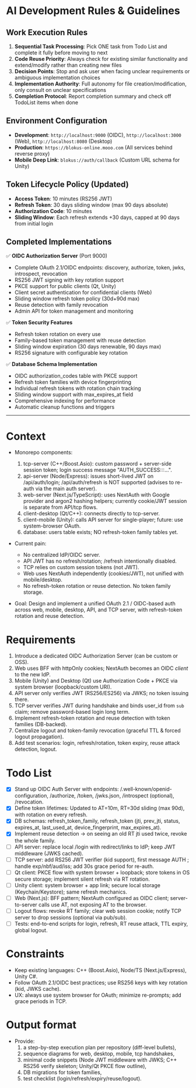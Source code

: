 # AI Development Rules & Guidelines

## Work Execution Rules
1. **Sequential Task Processing**: Pick ONE task from Todo List and complete it fully before moving to next
2. **Code Reuse Priority**: Always check for existing similar functionality and extend/modify rather than creating new files
3. **Decision Points**: Stop and ask user when facing unclear requirements or ambiguous implementation choices
4. **Implementation Authority**: Full autonomy for file creation/modification, only consult on unclear specifications
5. **Completion Protocol**: Report completion summary and check off TodoList items when done

## Environment Configuration
- **Development**: `http://localhost:9000` (OIDC), `http://localhost:3000` (Web), `http://localhost:8080` (Desktop)
- **Production**: `https://blokus-online.mooo.com` (All services behind reverse proxy)
- **Mobile Deep Link**: `blokus://auth/callback` (Custom URL schema for Unity)

## Token Lifecycle Policy (Updated)
- **Access Token**: 10 minutes (RS256 JWT)
- **Refresh Token**: 30 days sliding window (max 90 days absolute)
- **Authorization Code**: 10 minutes
- **Sliding Window**: Each refresh extends +30 days, capped at 90 days from initial login

## Completed Implementations
✅ **OIDC Authorization Server** (Port 9000)
- Complete OAuth 2.1/OIDC endpoints: discovery, authorize, token, jwks, introspect, revocation
- RS256 JWT signing with key rotation support
- PKCE support for public clients (Qt, Unity)
- Client secret authentication for confidential clients (Web)
- Sliding window refresh token policy (30d+90d max)
- Reuse detection with family revocation
- Admin API for token management and monitoring

✅ **Token Security Features**
- Refresh token rotation on every use
- Family-based token management with reuse detection
- Sliding window expiration (30 days renewable, 90 days max)
- RS256 signature with configurable key rotation

✅ **Database Schema Implementation**
- OIDC authorization_codes table with PKCE support
- Refresh token families with device fingerprinting
- Individual refresh tokens with rotation chain tracking
- Sliding window support with max_expires_at field
- Comprehensive indexing for performance
- Automatic cleanup functions and triggers

---

# Context
- Monorepo components:
  1) tcp-server (C++/Boost.Asio): custom password + server-side session token; login success message "AUTH_SUCCESS:<username>:<sessionToken>:...".
  2) api-server (Node/Express): issues short-lived JWT on /api/auth/login; /api/auth/refresh is NOT supported (advises to re-auth via the main auth server).
  3) web-server (Next.js/TypeScript): uses NextAuth with Google provider and argon2 hashing helpers; currently cookie/JWT session is separate from API/tcp flows.
  4) client-desktop (Qt/C++): connects directly to tcp-server.
  5) client-mobile (Unity): calls API server for single-player; future: use system-browser OAuth.
  6) database: users table exists; NO refresh-token family tables yet.

- Current pain:
  * No centralized IdP/OIDC server.
  * API JWT has no refresh/rotation; /refresh intentionally disabled.
  * TCP relies on custom session tokens (not JWT).
  * Web uses NextAuth independently (cookies/JWT), not unified with mobile/desktop.
  * No refresh-token rotation or reuse detection. No token family storage.

- Goal:
  Design and implement a unified OAuth 2.1 / OIDC-based auth across web, mobile, desktop, API, and TCP server, with refresh-token rotation and reuse detection.

# Requirements
1. Introduce a dedicated OIDC Authorization Server (can be custom or OSS).
2. Web uses BFF with httpOnly cookies; NextAuth becomes an OIDC *client* to the new IdP.
3. Mobile (Unity) and Desktop (Qt) use Authorization Code + PKCE via system browser (loopback/custom URI).
4. API server only verifies JWT (RS256/ES256) via JWKS; no token issuing there.
5. TCP server verifies JWT during handshake and binds user_id from `sub` claim; remove password-based login long term.
6. Implement refresh-token rotation and reuse detection with token families (DB-backed).
7. Centralize logout and token-family revocation (graceful TTL & forced logout propagation).
8. Add test scenarios: login, refresh/rotation, token expiry, reuse attack detection, logout.

# Todo List
- [x] Stand up OIDC Auth Server with endpoints: /.well-known/openid-configuration, /authorize, /token, /jwks.json, /introspect (optional), /revocation.
- [x] Define token lifetimes: Updated to AT=10m, RT=30d sliding (max 90d), with rotation on every refresh.
- [x] DB schemas: refresh_token_family, refresh_token (jti, prev_jti, status, expires_at, last_used_at, device_fingerprint, max_expires_at).
- [x] Implement reuse detection → on seeing an old RT jti used twice, revoke the whole family.
- [ ] API server: replace local /login with redirect/links to IdP; keep JWT middleware (JWKS cached).
- [ ] TCP server: add RS256 JWT verifier (kid support), first message AUTH <JWT>; handle exp/nbf/aud/iss; add 30s grace period for re-auth.
- [ ] Qt client: PKCE flow with system browser + loopback; store tokens in OS secure storage; implement silent refresh via RT rotation.
- [ ] Unity client: system browser + app link; secure local storage (Keychain/Keystore); same refresh mechanics.
- [ ] Web (Next.js): BFF pattern; NextAuth configured as OIDC client; server-to-server calls use AT, not exposing AT to the browser.
- [ ] Logout flows: revoke RT family; clear web session cookie; notify TCP server to drop sessions (optional via pub/sub).
- [ ] Tests: end-to-end scripts for login, refresh, RT reuse attack, TTL expiry, global logout.

# Constraints
- Keep existing languages: C++ (Boost.Asio), Node/TS (Next.js/Express), Unity C#.
- Follow OAuth 2.1/OIDC best practices; use RS256 keys with key rotation (kid, JWKS cache).
- UX: always use system browser for OAuth; minimize re-prompts; add grace periods in TCP.

# Output format
- Provide: 
  1) a step-by-step execution plan per repository (diff-level bullets), 
  2) sequence diagrams for web, desktop, mobile, tcp handshakes, 
  3) minimal code snippets (Node JWT middleware with JWKS; C++ RS256 verify skeleton; Unity/Qt PKCE flow outline), 
  4) DB migrations for token families, 
  5) test checklist (login/refresh/expiry/reuse/logout).
